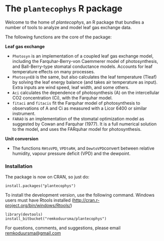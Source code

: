 The `plantecophys` R package
==========================


Welcome to the home of *plantecophys*, an R package that bundles a number of tools to analyze and model leaf gas exchange data.

The following functions are the core of the package:

**Leaf gas exchange**

* `Photosyn` is an implementation of a coupled leaf gas exchange model, including the Farquhar-Berry-von Caemmerer model of photosynthesis, and Ball-Berry-type stomatal conductance models. Accounts for leaf temperature effects on many processes.
* `PhotosynEB` is the same, but also calculates the leaf temperature (Tleaf) by solving the leaf energy balance (and takes air temperature as input). Extra inputs are wind speed, leaf width, and some others.
* `Aci` calculates the dependence of photosynthesis (A) on the intercellular CO2 concentration (Ci), with the Farquhar model. 
* `fitaci` and `fitacis` fit the Farquhar model of photosynthesis to observations of A and Ci as measured with a Licor 6400 or similar instrument.
* `FARAO` is an implementation of the stomatal optimization model as suggested by Cowan and Farquhar (1977). It is a full numerical solution to the model, and uses the FARquhar model for photosynthesis.

**Unit conversion**

* The functions `RHtoVPD`, `VPDtoRH`, and `DewtoVPD`convert between relative humidity, vapour pressure deficit (VPD) and the dewpoint. 


### Installation

The package is now on CRAN, so just do:

```
install.packages("plantecophys")
```

To install the development version, use the following command. Windows users must have Rtools installed (http://cran.r-project.org/bin/windows/Rtools/)

```
library(devtools)
install_bitbucket("remkoduursma/plantecophys")
```


For questions, comments, and suggestions, please email remkoduursma@gmail.com
